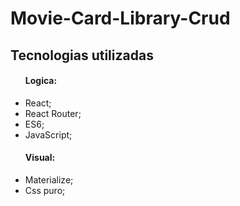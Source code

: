 # Movie-Card-Library-Crud
<h2>Tecnologias utilizadas</h2>
  <ul>
    <h4>Logica:</h4>
    <li>React;</li>
    <li> React Router;</li>
    <li> ES6;</li>
    <li> JavaScript;</li>
  </ul>
  <ul>
    <h4>Visual:</h4>
    <li>Materialize;</li>
    <li>Css puro;</li>
   </ul>


